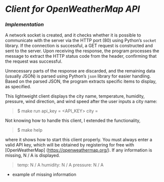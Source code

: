 # _Client for OpenWeatherMap API_

### _Implementation_
A network socket is created, and it checks whether it is possible to communicate with the server via the HTTP port (80) using Python’s `socket` library. If the connection is successful, a GET request is constructed and sent to the server. Upon receiving the response, the program processes the message to extract the HTTP status code from the header, confirming that the request was successful.

Unnecessary parts of the response are discarded, and the remaining data (usually JSON) is parsed using Python’s `json` library for easier handling. Based on the parsed JSON, the program extracts specific items to display, as specified.

This lightweight client displays the city name, temperature, humidity, pressure, wind direction, and wind speed after the user inputs a city name:

> $ make run api_key = <API_KEY> city = <CITY>

Not knowing how to handle this client, I extended the functionality,
> $ make help

where it shows how to start this client properly.
You must always enter a valid API key, which will be obtained by registering for free with [OpenWeatherMap] (https://openweathermap.org/).
If any information is missing, N / A is displayed.
> temp: N / A
humidity: N / A
 pressure: N / A

* example of missing information
